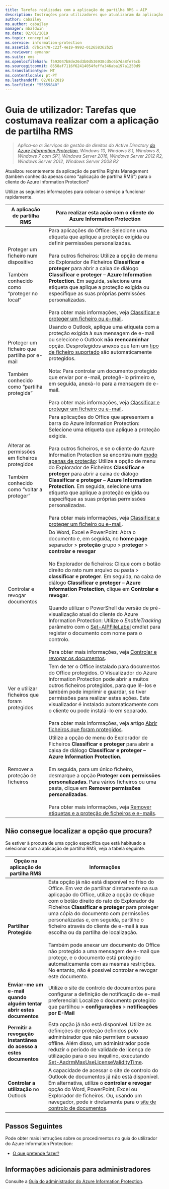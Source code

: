 ```yaml
---
title: Tarefas realizadas com a aplicação de partilha RMS – AIP
description: Instruções para utilizadores que atualizaram da aplicação de partilha RMS para o cliente do Azure Information Protection.
author: cabailey
ms.author: cabailey
manager: mbaldwin
ms.date: 02/01/2019
ms.topic: conceptual
ms.service: information-protection
ms.assetid: d7bc2478-c22f-4e19-9992-012658362b25
ms.reviewer: eymanor
ms.suite: ems
ms.openlocfilehash: f592047b8de26d3b0d536938cd5c6b7da8fe76cb
ms.sourcegitcommit: 8558af7116f62414054feffa346aba197a1250d9
ms.translationtype: MT
ms.contentlocale: pt-PT
ms.lasthandoff: 02/01/2019
ms.locfileid: "55559840"
---
```

# <a name="user-guide-tasks-that-you-used-to-do-with-the-rms-sharing-application"></a>Guia de utilizador: Tarefas que costumava realizar com a aplicação de partilha RMS

>*Aplica-se a: Serviços de gestão de direitos do Active Directory [do Azure Information Protection](https://azure.microsoft.com/pricing/details/information-protection), Windows 10, Windows 8.1, Windows 8, Windows 7 com SP1, Windows Server 2016, Windows Server 2012 R2, Windows Server 2012, Windows Server 2008 R2*

Atualizou recentemente da aplicação de partilha Rights Management (também conhecida apenas como “aplicação de partilha RMS”) para o cliente do Azure Information Protection? 

Utilize as seguintes informações para colocar o serviço a funcionar rapidamente.

|A aplicação de partilha RMS|Para realizar esta ação com o cliente do Azure Information Protection
|-----------|--------------------|
|Proteger um ficheiro num dispositivo <br /><br />Também conhecido como “proteger no local”|Para aplicações do Office: Selecione uma etiqueta que aplique a proteção exigida ou definir permissões personalizadas.<br /><br />Para outros ficheiros: Utilize a opção de menu do Explorador de Ficheiros **Classificar e proteger** para abrir a caixa de diálogo **Classificar e proteger – Azure Information Protection**. Em seguida, selecione uma etiqueta que aplique a proteção exigida ou especifique as suas próprias permissões personalizadas. <br /><br />Para obter mais informações, veja [Classificar e proteger um ficheiro ou e-mail](client-classify-protect.md).
|Proteger um ficheiro que partilha por e-mail <br /><br />Também conhecido como “partilha protegida”|Usando o Outlook, aplique uma etiqueta com a proteção exigida à sua mensagem de e-mail ou selecione o Outlook **não reencaminhar** opção. Desprotegidos anexos que tem um [tipo de ficheiro suportado](https://support.office.com/article/bb643d33-4a3f-4ac7-9770-fd50d95f58dc#FileTypesforIRM) são automaticamente protegidos.<br /><br />Nota: Para controlar um documento protegido que enviar por e-mail, protegê-lo primeiro e, em seguida, anexá-lo para a mensagem de e-mail.<br /><br />Para obter mais informações, veja [Classificar e proteger um ficheiro ou e-mail](client-classify-protect.md).
|Alterar as permissões em ficheiros protegidos <br /><br />Também conhecido como “voltar a proteger”|Para aplicações do Office que apresentem a barra do Azure Information Protection: Selecione uma etiqueta que aplique a proteção exigida.<br /><br />Para outros ficheiros, e se o cliente do Azure Information Protection se encontra num [modo apenas de proteção](client-protection-only-mode.md): Utilize a opção de menu do Explorador de Ficheiros **Classificar e proteger** para abrir a caixa de diálogo **Classificar e proteger – Azure Information Protection**. Em seguida, selecione uma etiqueta que aplique a proteção exigida ou especifique as suas próprias permissões personalizadas.<br /><br />Para obter mais informações, veja [Classificar e proteger um ficheiro ou e-mail](client-classify-protect.md).
|Controlar e revogar documentos|Do Word, Excel e PowerPoint: Abra o documento e, em seguida, no **home page** separador > **proteção** grupo > **proteger** > **controlar e revogar**<br /><br />No Explorador de ficheiros: Clique com o botão direito do rato num arquivo ou pasta > **classificar e proteger**. Em seguida, na caixa de diálogo **Classificar e proteger – Azure Information Protection**, clique em **Controlar e revogar**. <br /><br />Quando utilizar o PowerShell da versão de pré-visualização atual do cliente do Azure Information Protection: Utilize o *EnableTracking* parâmetro com o [Set-AIPFileLabel](/powershell/azureinformationprotection/vlatest/set-aipfilelabel) cmdlet para registar o documento com nome para o controlo.<br /><br />Para obter mais informações, veja [Controlar e revogar os documentos](client-track-revoke.md).
|Ver e utilizar ficheiros que foram protegidos|Tem de ter o Office instalado para documentos do Office protegidos. O Visualizador do Azure Information Protection pode abrir a muitos outros ficheiros protegidos, para que lê-los e também pode imprimir e guardar, se tiver permissões para realizar estas ações. Este visualizador é instalado automaticamente com o cliente ou pode instalá-lo em separado.<br /><br />Para obter mais informações, veja artigo [Abrir ficheiros que foram protegidos](client-view-use-files.md).
|Remover a proteção de ficheiros|Utilize a opção de menu do Explorador de Ficheiros **Classificar e proteger** para abrir a caixa de diálogo **Classificar e proteger – Azure Information Protection**. <br /><br />Em seguida, para um único ficheiro, desmarque a opção **Proteger com permissões personalizadas**. Para vários ficheiros ou uma pasta, clique em **Remover permissões personalizadas**.<br /><br />Para obter mais informações, veja [Remover etiquetas e a proteção de ficheiros e e-mails](client-remove-label-protection.md).|

## <a name="cant-find-the-option-youre-looking-for"></a>Não consegue localizar a opção que procura?

Se estiver à procura de uma opção específica que está habituado a selecionar com a aplicação de partilha RMS, veja a tabela seguinte.

|Opção na aplicação de partilha RMS|Informações
|-----------|--------------------|
|**Partilhar Protegido**|Esta opção já não está disponível no friso do Office. Em vez de partilhar diretamente na sua aplicação do Office, utilize a opção de clique com o botão direito do rato do Explorador de Ficheiros **Classificar e proteger** para proteger uma cópia do documento com permissões personalizadas e, em seguida, partilhe o ficheiro através do cliente de e-mail à sua escolha ou da partilha de localização. <br /><br /> Também pode anexar um documento do Office não protegido a uma mensagem de e-mail que protege, e o documento está protegido automaticamente com as mesmas restrições. No entanto, não é possível controlar e revogar este documento.
|**Enviar-me um e-mail quando alguém tentar abrir estes documentos**|Utilize o site de controlo de documentos para configurar a definição de notificação de e-mail preferencial: Localize o documento protegido que partilhou > **configurações** > **notificações por E-Mail**
|**Permitir a revogação instantânea do acesso a estes documentos**|Esta opção já não está disponível. Utilize as definições de proteção definidos pelo administrador que não permitem o acesso offline. Além disso, um administrador pode reduzir o período de validade de licença de utilização para o seu inquilino, executando [Set-AadrmMaxUseLicenseValidityTime](/powershell/aadrm/vlatest/set-aadrmmaxuselicensevaliditytime).
|**Controlar a utilização** no Outlook|A capacidade de acessar o site de controlo do Outlook de documentos já não está disponível. Em alternativa, utilize o **controlar e revogar** opção do Word, PowerPoint, Excel ou Explorador de ficheiros. Ou, usando um navegador, pode ir diretamente para o [site de controlo de documentos](https://go.microsoft.com/fwlink/?LinkId=529562).

## <a name="next-steps"></a>Passos Seguintes
Pode obter mais instruções sobre os procedimentos no guia do utilizador do Azure Information Protection:

- [O que pretende fazer?](client-user-guide.md#what-do-you-want-to-do)

## <a name="additional-information-for-administrators"></a>Informações adicionais para administradores    
Consulte a [Guia do administrador do Azure Information Protection](client-admin-guide.md).

  

